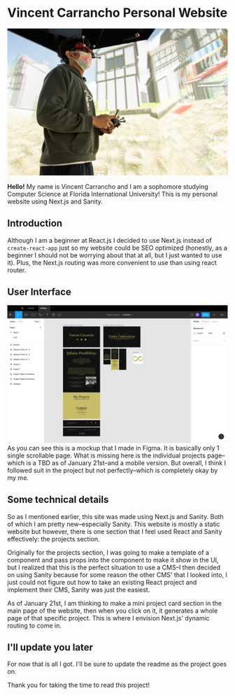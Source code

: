 # Vincent Carrancho Personal Website

![Me](./readme_assets/icave_1.jpeg)

**Hello!** My name is Vincent Carrancho and I am a sophomore studying Computer Science at Florida International University! This is my personal website using Next.js and Sanity.

## Introduction

Although I am a beginner at React.js I decided to use Next.js instead of `create-react-app` just so my website could be SEO optimized (honestly, as a beginner I should not be worrying about that at all, but I just wanted to use it). Plus, the Next.js routing was more convenient to use than using react router.

## User Interface

![The Original Figma Design](./readme_assets/figma.png)
As you can see this is a mockup that I made in Figma. It is basically only 1 single scrollable page. What is missing here is the individual projects page–which is a TBD as of January 21st–and a mobile version. But overall, I think I followed suit in the project but not perfectly–which is completely okay by my me.

## Some technical details

So as I mentioned earlier, this site was made using Next.js and Sanity. Both of which I am pretty new–especially Sanity. This website is mostly a static website but however, there is one section that I feel used React and Sanity effectively: the projects section.

Originally for the projects section, I was going to make a template of a component and pass props into the component to make it show in the UI, but I realized that this is the perfect situation to use a CMS–I then decided on using Sanity because for some reason the other CMS' that I looked into, I just could not figure out how to take an existing React project and implement their CMS, Sanity was just the easiest.

As of January 21st, I am thinking to make a mini project card section in the main page of the website, then when you click on it, it generates a whole page of that specific project. This is where I envision Next.js' dynamic routing to come in.

## I'll update you later

For now that is all I got. I'll be sure to update the readme as the project goes on.

Thank you for taking the time to read this project!
